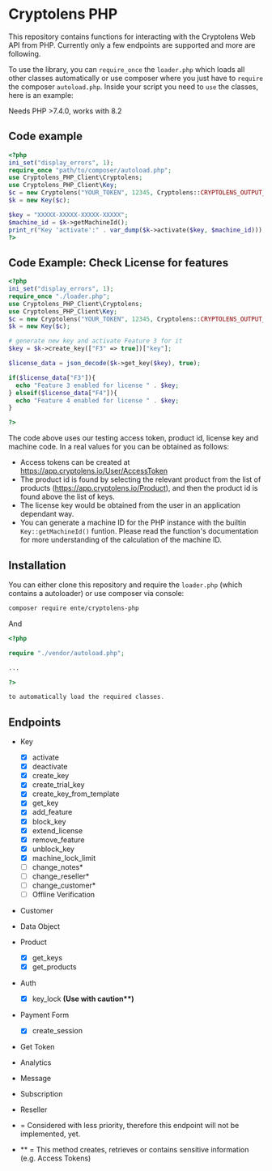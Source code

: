 # Cryptolens PHP

This repository contains functions for interacting with the Cryptolens
Web API from PHP. Currently only a few endpoints are supported and more are following.

To use the library, you can `require_once` the `loader.php` which loads all other classes automatically or use composer where you just have to `require` the composer `autoload.php`.
Inside your script you need to `use` the classes, here is an example:

Needs PHP >7.4.0, works with 8.2

## Code example

```php
<?php
ini_set("display_errors", 1);
require_once "path/to/composer/autoload.php";
use Cryptolens_PHP_Client\Cryptolens;
use Cryptolens_PHP_Client\Key;
$c = new Cryptolens("YOUR_TOKEN", 12345, Cryptolens::CRYPTOLENS_OUTPUT_JSON);
$k = new Key($c);

$key = "XXXXX-XXXXX-XXXXX-XXXXX";
$machine_id = $k->getMachineId();
print_r("Key 'activate':" . var_dump($k->activate($key, $machine_id)));
?>
```

## Code Example: Check License for features

```php
<?php
ini_set("display_errors", 1);
require_once "./loader.php";
use Cryptolens_PHP_Client\Cryptolens;
use Cryptolens_PHP_Client\Key;
$c = new Cryptolens("YOUR_TOKEN", 12345, Cryptolens::CRYPTOLENS_OUTPUT_JSON);
$k = new Key($c);

# generate new key and activate Feature 3 for it
$key = $k->create_key(["F3" => true])["key"];

$license_data = json_decode($k->get_key($key), true);

if($license_data["F3"]){
  echo "Feature 3 enabled for license " . $key; 
} elseif($license_data["F4"]){
  echo "Feature 4 enabled for license " . $key;
}

?>
```

The code above uses our testing access token, product id, license key and machine code.
In a real values for you can be obtained as follows:

* Access tokens can be created at <https://app.cryptolens.io/User/AccessToken>
* The product id is found by selecting the relevant product from the list of products
   (<https://app.cryptolens.io/Product>), and then the product id is found above the list
   of keys.
* The license key would be obtained from the user in an application dependant way.
* You can generate a machine ID for the PHP instance with the builtin `Key::getMachineId()` funtion. Please read the function's documentation for more understanding of the calculation of the machine ID.

## Installation

You can either clone this repository and require the `loader.php` (which contains a autoloader) or use composer via console:

```bash
composer require ente/cryptolens-php

```

And

```php
<?php

require "./vendor/autoload.php";

...

?>

to automatically load the required classes.

```

## Endpoints

* Key
  * [x] activate
  * [x] deactivate
  * [x] create_key
  * [x] create_trial_key
  * [x] create_key_from_template
  * [x] get_key
  * [x] add_feature
  * [x] block_key
  * [x] extend_license
  * [x] remove_feature
  * [x] unblock_key
  * [x] machine_lock_limit
  * [ ] change_notes\*
  * [ ] change_reseller\*
  * [ ] change_customer\*
  * [ ] Offline Verification
* Customer
* Data Object
* Product
  * [x] get_keys
  * [x] get_products
* Auth
  * [x] key_lock **(Use with caution\*\*)**  
* Payment Form
  * [x] create_session
* Get Token
* Analytics
* Message
* Subscription
* Reseller

* = Considered with less priority, therefore this endpoint will not be implemented, yet.
* ** = This method creates, retrieves or contains sensitive information (e.g. Access Tokens)
